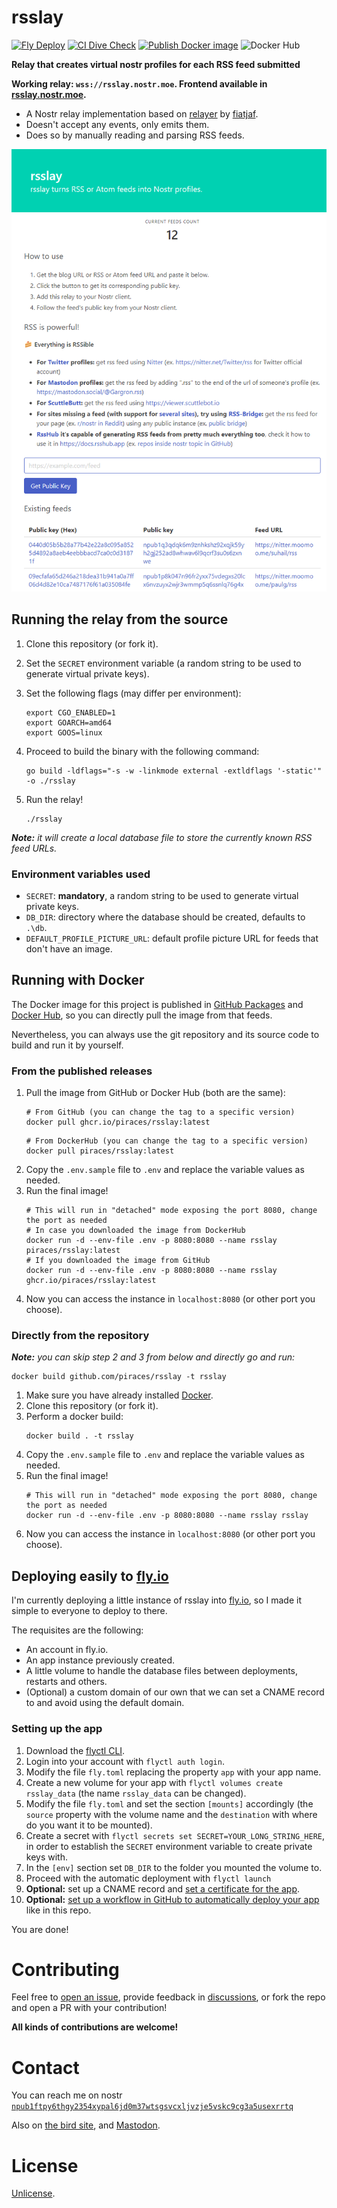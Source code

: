 # rsslay

[![Fly Deploy](https://github.com/piraces/rsslay/actions/workflows/fly.yml/badge.svg)](https://github.com/piraces/rsslay/actions/workflows/fly.yml)
[![CI Dive Check](https://github.com/piraces/rsslay/actions/workflows/dive-check.yml/badge.svg)](https://github.com/piraces/rsslay/actions/workflows/dive-check.yml)
[![Publish Docker image](https://github.com/piraces/rsslay/actions/workflows/docker-publish.yml/badge.svg)](https://github.com/piraces/rsslay/actions/workflows/docker-publish.yml)
![Docker Hub](https://img.shields.io/docker/pulls/piraces/rsslay?logo=docker)

**Relay that creates virtual nostr profiles for each RSS feed submitted**

**Working relay: `wss://rsslay.nostr.moe`. Frontend available in [rsslay.nostr.moe](https://rsslay.nostr.moe).**

  - A Nostr relay implementation based on [relayer](https://github.com/fiatjaf/relayer/) by [fiatjaf](https://fiatjaf.com).
  - Doesn't accept any events, only emits them.
  - Does so by manually reading and parsing RSS feeds.

![Screenshot of main page](screenshot.png)

## Running the relay from the source

1. Clone this repository (or fork it).
2. Set the `SECRET` environment variable (a random string to be used to generate virtual private keys).
3. Set the following flags (may differ per environment):
    ```shell
    export CGO_ENABLED=1
    export GOARCH=amd64
    export GOOS=linux
    ```
4. Proceed to build the binary with the following command:
    ```shell
    go build -ldflags="-s -w -linkmode external -extldflags '-static'" -o ./rsslay
    ```

5. Run the relay!
    ```shell
    ./rsslay
    ```

_**Note:** it will create a local database file to store the currently known RSS feed URLs._

### Environment variables used
- `SECRET`: **mandatory**, a random string to be used to generate virtual private keys.
- `DB_DIR`: directory where the database should be created, defaults to `.\db`.
- `DEFAULT_PROFILE_PICTURE_URL`: default profile picture URL for feeds that don't have an image.

## Running with Docker

The Docker image for this project is published in [GitHub Packages](https://github.com/piraces/rsslay/pkgs/container/rsslay) and [Docker Hub](https://hub.docker.com/r/piraces/rsslay), so you can directly
pull the image from that feeds.

Nevertheless, you can always use the git repository and its source code to build and run it by yourself.

### From the published releases

1. Pull the image from GitHub or Docker Hub (both are the same):
   ```shell
   # From GitHub (you can change the tag to a specific version)
   docker pull ghcr.io/piraces/rsslay:latest
   ```
   ```shell
   # From DockerHub (you can change the tag to a specific version)
   docker pull piraces/rsslay:latest
   ```
2. Copy the `.env.sample` file to `.env` and replace the variable values as needed.
3. Run the final image!
   ```shell
   # This will run in "detached" mode exposing the port 8080, change the port as needed
   # In case you downloaded the image from DockerHub
   docker run -d --env-file .env -p 8080:8080 --name rsslay piraces/rsslay:latest
   # If you downloaded the image from GitHub
   docker run -d --env-file .env -p 8080:8080 --name rsslay ghcr.io/piraces/rsslay:latest
   ```
4. Now you can access the instance in `localhost:8080` (or other port you choose).

### Directly from the repository

_**Note:** you can skip step 2 and 3 from below and directly go and run:_
```shell
docker build github.com/piraces/rsslay -t rsslay
```

1. Make sure you have already installed [Docker](https://docs.docker.com/engine/install/).
2. Clone this repository (or fork it).
3. Perform a docker build:
   ```shell
   docker build . -t rsslay
   ```
4. Copy the `.env.sample` file to `.env` and replace the variable values as needed.
5. Run the final image!
   ```shell
   # This will run in "detached" mode exposing the port 8080, change the port as needed
   docker run -d --env-file .env -p 8080:8080 --name rsslay rsslay
   ```
6. Now you can access the instance in `localhost:8080` (or other port you choose).

## Deploying easily to [fly.io](https://fly.io/)

I'm currently deploying a little instance of rsslay into [fly.io](https://fly.io/), so I made it simple to 
everyone to deploy to there.

The requisites are the following:
- An account in fly.io.
- An app instance previously created.
- A little volume to handle the database files between deployments, restarts and others.
- (Optional) a custom domain of our own that we can set a CNAME record to and avoid using the default domain.

### Setting up the app

1. Download the [flyctl CLI](https://fly.io/docs/hands-on/install-flyctl/).
2. Login into your account with `flyctl auth login`.
3. Modify the file `fly.toml` replacing the property `app` with your app name.
4. Create a new volume for your app with `flyctl volumes create rsslay_data` (the name `rsslay_data` can be changed).
5. Modify the file `fly.toml` and set the section `[mounts]` accordingly (the `source` property with the volume name and the `destination` with where do you want it to be mounted).
6. Create a secret with `flyctl secrets set SECRET=YOUR_LONG_STRING_HERE`, in order to establish the `SECRET` environment variable to create private keys with.
7. In the `[env]` section set `DB_DIR` to the folder you mounted the volume to.
8. Proceed with the automatic deployment with `flyctl launch`
9. **Optional:** set up a CNAME record and [set a certificate for the app](https://fly.io/docs/app-guides/custom-domains-with-fly/#creating-a-custom-domain-on-fly-manually).
10. **Optional:** [set up a workflow in GitHub to automatically deploy your app](https://fly.io/docs/app-guides/continuous-deployment-with-github-actions/) like in this repo.

You are done!

# Contributing

Feel free to [open an issue](https://github.com/piraces/rsslay/issues/new), provide feedback in [discussions](https://github.com/piraces/rsslay/discussions), or fork the repo and open a PR with your contribution!

**All kinds of contributions are welcome!**

# Contact

You can reach me on nostr [`npub1ftpy6thgy2354xypal6jd0m37wtsgsvcxljvzje5vskc9cg3a5usexrrtq`](https://snort.social/p/npub1ftpy6thgy2354xypal6jd0m37wtsgsvcxljvzje5vskc9cg3a5usexrrtq)

Also on [the bird site](https://twitter.com/piraces_), and [Mastodon](https://hachyderm.io/@piraces).

# License

[Unlicense](https://unlicense.org).

